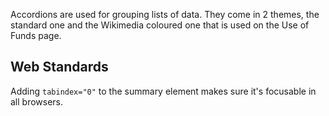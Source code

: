 Accordions are  used for grouping lists of data. They come in 2 themes, the standard one and the Wikimedia coloured one that is used on the Use of Funds page.

## Web Standards

Adding `tabindex="0"` to the summary element makes sure it's focusable in all browsers.